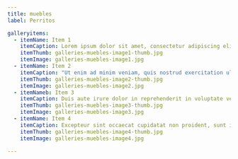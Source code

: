 ```yaml
---
title: muebles
label: Perritos

galleryitems:
  - itemName: Item 1
    itemCaption: Lorem ipsum dolor sit amet, consectetur adipiscing elit, sed do eiusmod tempor incididunt ut labore et dolore magna aliqua.
    itemThumb: galleries-muebles-image1-thumb.jpg
    itemImage: galleries-muebles-image1.jpg
  - itemName: Item 2
    itemCaption: "Ut enim ad minim veniam, quis nostrud exercitation ullamco laboris nisi ut aliquip ex ea commodo consequat."
    itemThumb: galleries-muebles-image2-thumb.jpg
    itemImage: galleries-muebles-image2.jpg
  - itemNameb: Item 3
    itemCaption: Duis aute irure dolor in reprehenderit in voluptate velit esse cillum dolore eu fugiat nulla pariatur.
    itemThumb: galleries-muebles-image3-thumb.jpg
    itemImage: galleries-muebles-image3.jpg
  - itemName: Item 4
    itemCaption: Excepteur sint occaecat cupidatat non proident, sunt in culpa qui officia deserunt mollit anim id est laborum.
    itemThumb: galleries-muebles-image4-thumb.jpg
    itemImage: galleries-muebles-image4.jpg

---
```

